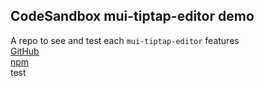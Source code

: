 ## CodeSandbox mui-tiptap-editor demo

A repo to see and test each `mui-tiptap-editor` features
<br />
[GitHub](https://github.com/tiavina-mika/mui-tiptap-editor)
<br />
[npm](https://www.npmjs.com/package/mui-tiptap-editor)
<br />
test
